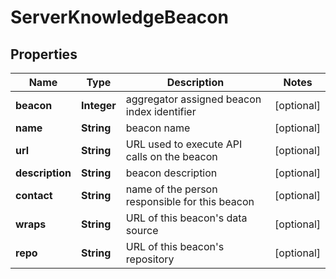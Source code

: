 
# ServerKnowledgeBeacon

## Properties
Name | Type | Description | Notes
------------ | ------------- | ------------- | -------------
**beacon** | **Integer** | aggregator assigned beacon index identifier  |  [optional]
**name** | **String** | beacon name  |  [optional]
**url** | **String** | URL used to execute API calls on the beacon  |  [optional]
**description** | **String** | beacon description  |  [optional]
**contact** | **String** | name of the person responsible for this beacon  |  [optional]
**wraps** | **String** | URL of this beacon&#39;s data source  |  [optional]
**repo** | **String** | URL of this beacon&#39;s repository  |  [optional]



